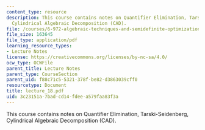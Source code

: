 ```yaml
---
content_type: resource
description: This course contains notes on Quantifier Elimination, Tarski-Seidenberg,
  Cylindrical Algebraic Decomposition (CAD).
file: /courses/6-972-algebraic-techniques-and-semidefinite-optimization-spring-2006/3c23151a7badcd14fdeea579faa83f3a_lecture_18.pdf
file_size: 163645
file_type: application/pdf
learning_resource_types:
- Lecture Notes
license: https://creativecommons.org/licenses/by-nc-sa/4.0/
ocw_type: OCWFile
parent_title: Lecture Notes
parent_type: CourseSection
parent_uid: f88c71c5-5321-378f-be82-d3863039cff0
resourcetype: Document
title: lecture_18.pdf
uid: 3c23151a-7bad-cd14-fdee-a579faa83f3a
---
```

This course contains notes on Quantifier Elimination, Tarski-Seidenberg, Cylindrical Algebraic Decomposition (CAD).